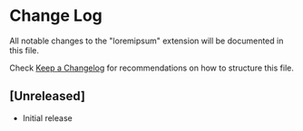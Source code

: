 # Change Log

All notable changes to the "loremipsum" extension will be documented in this file.

Check [Keep a Changelog](http://keepachangelog.com/) for recommendations on how to structure this file.

## [Unreleased]

- Initial release